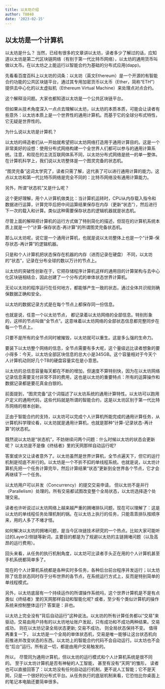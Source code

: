 ```yaml
---
title: 以太坊介绍
author: T8840
date: '2023-02-15'
---
```



## 以太坊是一个计算机

以太坊是什么？
当然，已经有很多的文章讲以太坊，读者多少了解过的话，应知道以太坊是第二代区块链网络（有别于第一代比特币网络），以太坊的通用货币叫做以太币。在以太坊之上能运行以智能合约为基础的分布式应用(dapp)。

先看看百度百科上以太坊的词条：以太坊（英文Ethereum）是一个开源的有智能合约功能的公共区块链平台，通过其专用加密货币以太币（Ether，简称“ETH”）提供去中心化的以太虚拟机（Ethereum Virtual Machine）来处理点对点合约。

这个解释没问题。大家也都知道以太坊是一个公共区块链平台。

但如果从技术角度深入一点点去理解以太坊，以太坊的本质本质，可能会让读者有些意外：以太坊本质上是一个世界性的通用计算机。而基于它的全球分布式特性，它无疑是世界性的。

为什么说以太坊是计算机？

以太坊的缔造者们从一开始就希望把以太坊网络打造用于通用计算目的。这是一个非常美好的设想：使用分布式网络构建一个全世界人们都可以参与的通用计算系统。注意，和现在的主流互联网体系不同，以太坊分布式网络是统一的单一整体。在计算机科学上，我们说以太坊整体是一个图灵完备的状态机。

“图灵完备”这词太学究了，读者只需了解，这代表了可以进行通用计算的能力。这点以太坊和第一代比特币网络是完全不同的：比特币网络没有通用计算能力。

另外，所谓“状态机”又是什么呢？

这个更好理解，用个人计算机做类比：当计算机运转时，CPU从内存载入指令和数据进行运算，计算完毕后把中间运算结果保存在内存（更新“状态”），然后进行下一次的载入和计算。类似这种需要保存状态的逻辑机器就是状态机。

尽管上面的解释把计算机的运行方式做了特别简化的描述，但现在的计算机系统本质上就是一个“计算-保存状态-再计算”的所谓图灵完备状态机。

那么以太坊呢，说它是一个通用计算机，也就是说以太坊整体上也是一个“计算-保存状态-再计算”的逻辑机器。

只是和个人计算机把状态保存在机器的内存（进而记录在硬盘） 不同，以太坊的“状态”，记录在分布全球的数以万计的节点上。

以太坊的突破性创新在于，它把存储程序计算机这样的通用目的计算架构与去中心化区块链相结合，因此创建了一个分布式的单体状态世界计算机。

无论以太坊的程序运行在任何地方，都能够产生一致的状态，通过全体共识规则确保数据正确和安全。

以太坊的数据记录方式是在每个节点上都保存同一份信息。

也就是说，任意一个以太坊节点， 都记录着以太坊网络的全部信息。特别形象的，这样的节点叫做“全节点”。这意味着以太坊网络的全部状态信息都完整同步在每一个节点上。

只要不是所有的全节点同时被摧毁，以太坊就可以重生。这是多么强的生命力。

要装下以太坊整个网络的信息，全节点需要有多大呢，这个量级远比读者想象的要小得多：今天，以太坊全部区块信息的总大小是345GB。这个容量相对于今天个人计算机动则好几个TB的硬盘容量实在是小意思。

以太坊的总信息容量每天都在不断的增加，但速度不算特别快，因为在以太坊网络记录信息需要支付非常不菲的费用，这也是以太坊的重要特点：所有的运算操作和数据记录都是要花真金白银的。

前面提到，“图灵完备”这个词描述了以太坊系统的通用计算特性。以太坊可以跑用户定义的通用代码，这些代码就是所谓的智能合约，这是以太坊区别于第一代比特币网络的根本创新。

正由于智能合约的支持，以太坊可以完成个人计算机所能完成的通用计算任务，从计算机科学理论看，以太坊就是通用计算机，也就是那种“计算-记录状态-再计算”的状态机。

既然说以太坊是“状态机”，不妨继续问两个问题：什么时候以太坊的状态会更新呢？ 以太坊是不是像《终结者》里的天网那样自动运行呢?

答案或许又让读者意外了。以太坊虽然是世界计算机，全节点遍天下，但它的运行机制是彻底不并行的。以太坊是一个不折不扣的单线程系统。也就是说，以太坊计算机先把一个任务计算完毕，然后计算结果“状态”更新到全世界各个节点，它才会再继续下一个任务。

以太坊用户可以并发（Concurrency）的提交交易申请， 但以太坊不是并行（Parallelism）处理的。所有交易都试图改变整个全局状态，以太坊选择逐个处理交易。

读者也许听说过以太坊网络上越来越严重的拥堵排队问题，现在可以理解了：这是以太坊的单线程任务处理机制的锅。在以太坊上执行的任务，只能乖乖排队按顺序来，用的人多了不堵才怪。

如何解决以太坊的拥堵问题，是当今区块链技术研究的一个热点。比如大家可能听过的Layer2/侧链等新词，主要目的都是为了规避以太坊的主链拥堵问题（以及高昂的运行费用）。

回头来看，从任务的执行机制角度，以太坊可比读者手头正在用的个人计算机甚至手机系统都简单多了。

现在的个人计算机系统都是各种实时多任务，各种后台前台程序并发运行；以太坊除了信息状态同时存于分布世界的各节点，在系统运行方式上，反而是特别简单的单线程模式。

另外，以太坊底层有一个持续运作的所谓操作系统吗，这个世界计算机是不是有点类似《终结者》里的天网那样自动和智能化呢? 或者，至少有个类似计算机的操作系统来控制整体运行?
答案是：非也。 

以太坊上完全没有“背后自动运行”这种说法。以太坊的所有计算任务都以“交易”来驱动，交易由用户持有的以太坊地址账户发起，只有成功和不成功两种结果。交易成功， 则在以太坊记录全局状态更新; 交易不成功， 则全局状态保持不变。
值得再重复一下， 以太坊是一个全局的单体状态机，交易是唯一能够让这台状态机向前推进并改变状态的东西。以太坊上的智能合约代码不会自动运行。以太坊也不会在“后台”运行。所有这一切，都是由用户交易触发的。


所以， 尽管同为通用计算机，但以太坊的运行模式和个人计算机系统是很不同的。
至于以太坊计算机是否有神秘的人工智能， 甚至有没有“天网”的雏形， 读者也可以直接回答了：以太坊没有任何自动运行机制，更不说人工智能；它不是天网，只是一个很好的分布式平台。从任务执行的底层机制来看，它恐怕比你桌面上的笔记本电脑还要简单很多。

## 